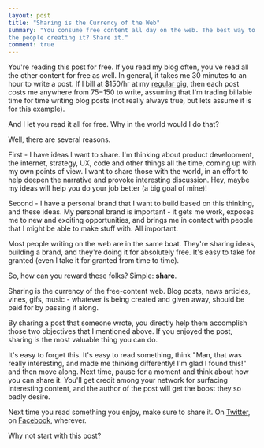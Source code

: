 ```yaml
---
layout: post
title: "Sharing is the Currency of the Web"
summary: "You consume free content all day on the web. The best way to pay back
the people creating it? Share it."
comment: true
---
```


You're reading this post for free. If you read my blog often, you've read all
the other content for free as well. In general, it takes me 30 minutes to an
hour to write a post. If I bill at $150/hr at my [regular gig][madera], then
each post costs me anywhere from $75-$150 to write, assuming that I'm trading
billable time for time writing blog posts (not really always true, but lets
assume it is for this example).

And I let you read it all for free. Why in the world would I do that?

Well, there are several reasons. 

First - I have ideas I want to share. I'm thinking about product development,
the internet, strategy, UX, code and other things all the time, coming up with
my own points of view. I want to share those with the world, in an effort to
help deepen the narrative and provoke interesting discussion. Hey, maybe my
ideas will help you do your job better (a big goal of mine)!

Second - I have a personal brand that I want to build based on this thinking,
and these ideas. My personal brand is important - it gets me work, exposes me to
new and exciting opportunities, and brings me in contact with people that I
might be able to make stuff with. All important. 

Most people writing on the web are in the same boat. They're sharing ideas,
building a brand, and they're doing it for absolutely free. It's easy to take
for granted (even I take it for granted from time to time).

So, how can you reward these folks? Simple: **share**.

Sharing is the currency of the free-content web. Blog posts, news articles,
vines, gifs, music - whatever is being created and given away, should be paid
for by passing it along. 

By sharing a post that someone wrote, you directly help them accomplish those
two objectives that I mentioned above. If you enjoyed the post, sharing is the
most valuable thing you can do. 

It's easy to forget this. It's easy to read something, think "Man, that was
really interesting, and made me thinking differently! I'm glad I found this!"
and then move along. Next time, pause for a moment and think about how you can
share it. You'll get credit among your network for surfacing interesting
content, and the author of the post will get the boost they so badly desire.

Next time you read something you enjoy, make sure to share it. On
[Twitter][twitter], on
[Facebook][facebook], wherever. 

Why not start with this post?

[madera]: http://maderalabs.com
[twitter]:https://twitter.com/intent/tweet?text=Sharing%20is%20the%20currency%20of%20the%20Web%20by%20Justin%20Davis:%20http://justindavis.co/2017/10/04/sharing-is-the-currency-of-the-web
[facebook]:https://www.facebook.com/sharer/sharer.php?u=http://justindavis.co/sharing-is-the-currency-of-the-web
